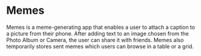 # Memes

Memes is a meme-generating app that enables a user to attach a caption to a picture from their phone. After adding text to an image chosen from the Photo Album or Camera, the user can share it with friends. Memes also temporarily stores sent memes which users can browse in a table or a grid.


